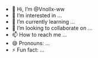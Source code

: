 - 👋 Hi, I’m @Vnollx-ww
- 👀 I’m interested in ...
- 🌱 I’m currently learning ...
- 💞️ I’m looking to collaborate on ...
- 📫 How to reach me ...
- 😄 Pronouns: ...
- ⚡ Fun fact: ...

<!---
Vnollx-ww/Vnollx-ww is a ✨ special ✨ repository because its `README.md` (this file) appears on your GitHub profile.
You can click the Preview link to take a look at your changes.
--->
